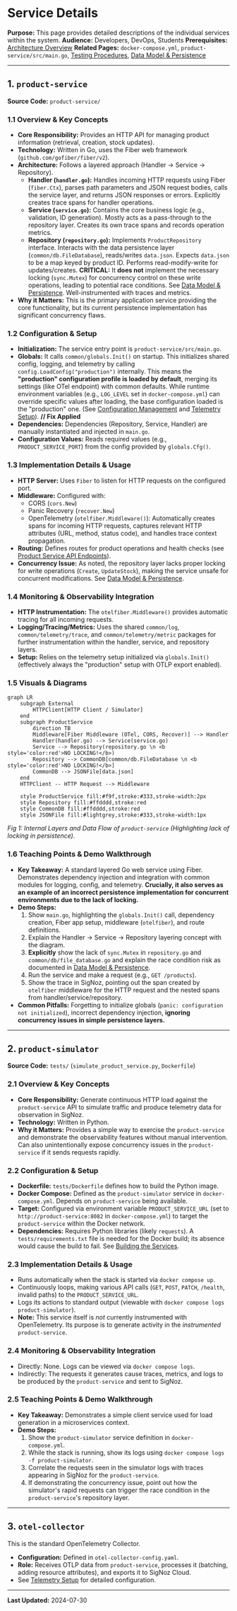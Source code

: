 # Service Details

**Purpose:** This page provides detailed descriptions of the individual services within the system.
**Audience:** Developers, DevOps, Students
**Prerequisites:** [Architecture Overview](./Architecture%20Overview.md)
**Related Pages:** `docker-compose.yml`, `product-service/src/main.go`, [Testing Procedures](../../development/Testing%20Procedures.md), [Data Model & Persistence](./Data%20Model%20&%20Persistence.md)

---

## 1. `product-service`

**Source Code:** `product-service/`

### 1.1 Overview & Key Concepts

*   **Core Responsibility:** Provides an HTTP API for managing product information (retrieval, creation, stock updates).
*   **Technology:** Written in Go, uses the Fiber web framework (`github.com/gofiber/fiber/v2`).
*   **Architecture:** Follows a layered approach (Handler -> Service -> Repository).
    *   **Handler (`handler.go`):** Handles incoming HTTP requests using Fiber (`fiber.Ctx`), parses path parameters and JSON request bodies, calls the service layer, and returns JSON responses or errors. Explicitly creates trace spans for handler operations.
    *   **Service (`service.go`):** Contains the core business logic (e.g., validation, ID generation). Mostly acts as a pass-through to the repository layer. Creates its own trace spans and records operation metrics.
    *   **Repository (`repository.go`):** Implements `ProductRepository` interface. Interacts with the data persistence layer (`common/db.FileDatabase`), reads/writes `data.json`. Expects `data.json` to be a map keyed by product ID. Performs read-modify-write for updates/creates. **CRITICAL:** It **does not** implement the necessary locking (`sync.Mutex`) for concurrency control on these write operations, leading to potential race conditions. See [Data Model & Persistence](./Data%20Model%20&%20Persistence.md). Well-instrumented with traces and metrics.
*   **Why it Matters:** This is the primary application service providing the core functionality, but its current persistence implementation has significant concurrency flaws.

### 1.2 Configuration & Setup

*   **Initialization:** The service entry point is `product-service/src/main.go`.
*   **Globals:** It calls `common/globals.Init()` on startup. This initializes shared config, logging, and telemetry by calling `config.LoadConfig("production")` internally. This means the **"production" configuration profile is loaded by default**, merging its settings (like OTel endpoint) with common defaults. While runtime environment variables (e.g., `LOG_LEVEL` set in `docker-compose.yml`) can override specific values after loading, the base configuration loaded is the "production" one. (See [Configuration Management](../../development/Configuration%20Management.md) and [Telemetry Setup](../../monitoring/Telemetry%20Setup.md)). **// Fix Applied**
*   **Dependencies:** Dependencies (Repository, Service, Handler) are manually instantiated and injected in `main.go`.
*   **Configuration Values:** Reads required values (e.g., `PRODUCT_SERVICE_PORT`) from the config provided by `globals.Cfg()`.

### 1.3 Implementation Details & Usage

*   **HTTP Server:** Uses `Fiber` to listen for HTTP requests on the configured port.
*   **Middleware:** Configured with:
    *   CORS (`cors.New`)
    *   Panic Recovery (`recover.New`)
    *   OpenTelemetry (`otelfiber.Middleware()`): Automatically creates spans for incoming HTTP requests, captures relevant HTTP attributes (URL, method, status code), and handles trace context propagation.
*   **Routing:** Defines routes for product operations and health checks (see [Product Service API Endpoints](../../features/product_service/Product%20Service%20API%20Endpoints.md)).
*   **Concurrency Issue:** As noted, the repository layer lacks proper locking for write operations (`Create`, `UpdateStock`), making the service unsafe for concurrent modifications. See [Data Model & Persistence](./Data%20Model%20&%20Persistence.md).

### 1.4 Monitoring & Observability Integration

*   **HTTP Instrumentation:** The `otelfiber.Middleware()` provides automatic tracing for all incoming requests.
*   **Logging/Tracing/Metrics:** Uses the shared `common/log`, `common/telemetry/trace`, and `common/telemetry/metric` packages for further instrumentation within the handler, service, and repository layers.
*   **Setup:** Relies on the telemetry setup initialized via `globals.Init()` (effectively always the "production" setup with OTLP export enabled).

### 1.5 Visuals & Diagrams

```mermaid
graph LR
    subgraph External
        HTTPClient[HTTP Client / Simulator]
    end
    subgraph ProductService
        direction TB
        Middleware[Fiber Middleware (OTel, CORS, Recover)] --> Handler
        Handler(handler.go) --> Service(service.go)
        Service --> Repository(repository.go \n <b style='color:red'>NO LOCKING!</b>)
        Repository --> CommonDB[common/db.FileDatabase \n <b style='color:red'>NO LOCKING!</b>]
        CommonDB --> JSONFile[data.json]
    end
    HTTPClient -- HTTP Request --> Middleware

    style ProductService fill:#f9f,stroke:#333,stroke-width:2px
    style Repository fill:#ffdddd,stroke:red
    style CommonDB fill:#ffdddd,stroke:red
    style JSONFile fill:#lightgrey,stroke:#333,stroke-width:1px
```
*Fig 1: Internal Layers and Data Flow of `product-service` (Highlighting lack of locking in persistence).*

### 1.6 Teaching Points & Demo Walkthrough

*   **Key Takeaway:** A standard layered Go web service using Fiber. Demonstrates dependency injection and integration with common modules for logging, config, and telemetry. **Crucially, it also serves as an example of an incorrect persistence implementation for concurrent environments due to the lack of locking.**
*   **Demo Steps:**
    1.  Show `main.go`, highlighting the `globals.Init()` call, dependency creation, Fiber app setup, middleware (`otelfiber`), and route definitions.
    2.  Explain the Handler -> Service -> Repository layering concept with the diagram.
    3.  **Explicitly** show the lack of `sync.Mutex` in `repository.go` and `common/db/file_database.go` and explain the race condition risk as documented in [Data Model & Persistence](./Data%20Model%20&%20Persistence.md).
    4.  Run the service and make a request (e.g., `GET /products`).
    5.  Show the trace in SigNoz, pointing out the span created by `otelfiber` middleware for the HTTP request and the nested spans from handler/service/repository.
*   **Common Pitfalls:** Forgetting to initialize globals (`panic: configuration not initialized`), incorrect dependency injection, **ignoring concurrency issues in simple persistence layers.**

---

## 2. `product-simulator`

**Source Code:** `tests/` (`simulate_product_service.py`, `Dockerfile`)

### 2.1 Overview & Key Concepts

*   **Core Responsibility:** Generate continuous HTTP load against the `product-service` API to simulate traffic and produce telemetry data for observation in SigNoz.
*   **Technology:** Written in Python.
*   **Why it Matters:** Provides a simple way to exercise the `product-service` and demonstrate the observability features without manual intervention. Can also unintentionally expose concurrency issues in the `product-service` if it sends requests rapidly.

### 2.2 Configuration & Setup

*   **Dockerfile:** `tests/Dockerfile` defines how to build the Python image.
*   **Docker Compose:** Defined as the `product-simulator` service in `docker-compose.yml`. Depends on `product-service` being available.
*   **Target:** Configured via environment variable `PRODUCT_SERVICE_URL` (set to `http://product-service:8082` in `docker-compose.yml`) to target the `product-service` within the Docker network.
*   **Dependencies:** Requires Python libraries (likely `requests`). A `tests/requirements.txt` file is needed for the Docker build; its absence would cause the build to fail. See [Building the Services](../../development/Building%20the%20Services.md).

### 2.3 Implementation Details & Usage

*   Runs automatically when the stack is started via `docker compose up`.
*   Continuously loops, making various API calls (`GET`, `POST`, `PATCH`, `/health`, invalid paths) to the `PRODUCT_SERVICE_URL`.
*   Logs its actions to standard output (viewable with `docker compose logs product-simulator`).
*   **Note:** This service itself is *not* currently instrumented with OpenTelemetry. Its purpose is to generate activity in the *instrumented* `product-service`.

### 2.4 Monitoring & Observability Integration

*   Directly: None. Logs can be viewed via `docker compose logs`.
*   Indirectly: The requests it generates cause traces, metrics, and logs to be produced by the `product-service` and sent to SigNoz.

### 2.5 Teaching Points & Demo Walkthrough

*   **Key Takeaway:** Demonstrates a simple client service used for load generation in a microservices context.
*   **Demo Steps:**
    1.  Show the `product-simulator` service definition in `docker-compose.yml`.
    2.  While the stack is running, show its logs using `docker compose logs -f product-simulator`.
    3.  Correlate the requests seen in the simulator logs with traces appearing in SigNoz for the `product-service`.
    4.  If demonstrating the concurrency issue, point out how the simulator's rapid requests can trigger the race condition in the `product-service`'s repository layer.

---

## 3. `otel-collector`

This is the standard OpenTelemetry Collector.
*   **Configuration:** Defined in `otel-collector-config.yaml`.
*   **Role:** Receives OTLP data from `product-service`, processes it (batching, adding resource attributes), and exports it to SigNoz Cloud.
*   See [Telemetry Setup](../../monitoring/Telemetry%20Setup.md) for detailed configuration.

---

**Last Updated:** 2024-07-30
